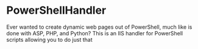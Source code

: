 # PowerShellHandler
Ever wanted to create dynamic web pages out of PowerShell, much like is done with ASP, PHP, and Python? This is an IIS handler for PowerShell scripts allowing you to do just that
